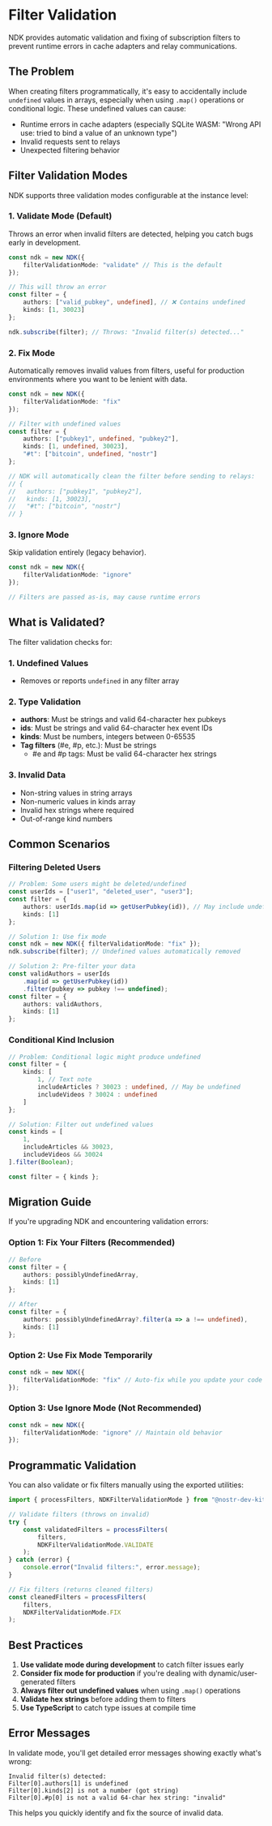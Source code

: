 # Filter Validation

NDK provides automatic validation and fixing of subscription filters to prevent runtime errors in cache adapters and relay communications.

## The Problem

When creating filters programmatically, it's easy to accidentally include `undefined` values in arrays, especially when using `.map()` operations or conditional logic. These undefined values can cause:

- Runtime errors in cache adapters (especially SQLite WASM: "Wrong API use: tried to bind a value of an unknown type")
- Invalid requests sent to relays
- Unexpected filtering behavior

## Filter Validation Modes

NDK supports three validation modes configurable at the instance level:

### 1. Validate Mode (Default)

Throws an error when invalid filters are detected, helping you catch bugs early in development.

```typescript
const ndk = new NDK({
    filterValidationMode: "validate" // This is the default
});

// This will throw an error
const filter = {
    authors: ["valid_pubkey", undefined], // ❌ Contains undefined
    kinds: [1, 30023]
};

ndk.subscribe(filter); // Throws: "Invalid filter(s) detected..."
```

### 2. Fix Mode

Automatically removes invalid values from filters, useful for production environments where you want to be lenient with data.

```typescript
const ndk = new NDK({
    filterValidationMode: "fix"
});

// Filter with undefined values
const filter = {
    authors: ["pubkey1", undefined, "pubkey2"],
    kinds: [1, undefined, 30023],
    "#t": ["bitcoin", undefined, "nostr"]
};

// NDK will automatically clean the filter before sending to relays:
// {
//   authors: ["pubkey1", "pubkey2"],
//   kinds: [1, 30023],
//   "#t": ["bitcoin", "nostr"]
// }
```

### 3. Ignore Mode

Skip validation entirely (legacy behavior).

```typescript
const ndk = new NDK({
    filterValidationMode: "ignore"
});

// Filters are passed as-is, may cause runtime errors
```

## What is Validated?

The filter validation checks for:

### 1. Undefined Values
- Removes or reports `undefined` in any filter array

### 2. Type Validation
- **authors**: Must be strings and valid 64-character hex pubkeys
- **ids**: Must be strings and valid 64-character hex event IDs
- **kinds**: Must be numbers, integers between 0-65535
- **Tag filters** (#e, #p, etc.): Must be strings
  - #e and #p tags: Must be valid 64-character hex strings

### 3. Invalid Data
- Non-string values in string arrays
- Non-numeric values in kinds array
- Invalid hex strings where required
- Out-of-range kind numbers

## Common Scenarios

### Filtering Deleted Users

```typescript
// Problem: Some users might be deleted/undefined
const userIds = ["user1", "deleted_user", "user3"];
const filter = {
    authors: userIds.map(id => getUserPubkey(id)), // May include undefined
    kinds: [1]
};

// Solution 1: Use fix mode
const ndk = new NDK({ filterValidationMode: "fix" });
ndk.subscribe(filter); // Undefined values automatically removed

// Solution 2: Pre-filter your data
const validAuthors = userIds
    .map(id => getUserPubkey(id))
    .filter(pubkey => pubkey !== undefined);
const filter = {
    authors: validAuthors,
    kinds: [1]
};
```

### Conditional Kind Inclusion

```typescript
// Problem: Conditional logic might produce undefined
const filter = {
    kinds: [
        1, // Text note
        includeArticles ? 30023 : undefined, // May be undefined
        includeVideos ? 30024 : undefined
    ]
};

// Solution: Filter out undefined values
const kinds = [
    1,
    includeArticles && 30023,
    includeVideos && 30024
].filter(Boolean);

const filter = { kinds };
```

## Migration Guide

If you're upgrading NDK and encountering validation errors:

### Option 1: Fix Your Filters (Recommended)

```typescript
// Before
const filter = {
    authors: possiblyUndefinedArray,
    kinds: [1]
};

// After
const filter = {
    authors: possiblyUndefinedArray?.filter(a => a !== undefined),
    kinds: [1]
};
```

### Option 2: Use Fix Mode Temporarily

```typescript
const ndk = new NDK({
    filterValidationMode: "fix" // Auto-fix while you update your code
});
```

### Option 3: Use Ignore Mode (Not Recommended)

```typescript
const ndk = new NDK({
    filterValidationMode: "ignore" // Maintain old behavior
});
```

## Programmatic Validation

You can also validate or fix filters manually using the exported utilities:

```typescript
import { processFilters, NDKFilterValidationMode } from "@nostr-dev-kit/ndk";

// Validate filters (throws on invalid)
try {
    const validatedFilters = processFilters(
        filters,
        NDKFilterValidationMode.VALIDATE
    );
} catch (error) {
    console.error("Invalid filters:", error.message);
}

// Fix filters (returns cleaned filters)
const cleanedFilters = processFilters(
    filters,
    NDKFilterValidationMode.FIX
);
```

## Best Practices

1. **Use validate mode during development** to catch filter issues early
2. **Consider fix mode for production** if you're dealing with dynamic/user-generated filters
3. **Always filter out undefined values** when using `.map()` operations
4. **Validate hex strings** before adding them to filters
5. **Use TypeScript** to catch type issues at compile time

## Error Messages

In validate mode, you'll get detailed error messages showing exactly what's wrong:

```
Invalid filter(s) detected:
Filter[0].authors[1] is undefined
Filter[0].kinds[2] is not a number (got string)
Filter[0].#p[0] is not a valid 64-char hex string: "invalid"
```

This helps you quickly identify and fix the source of invalid data.